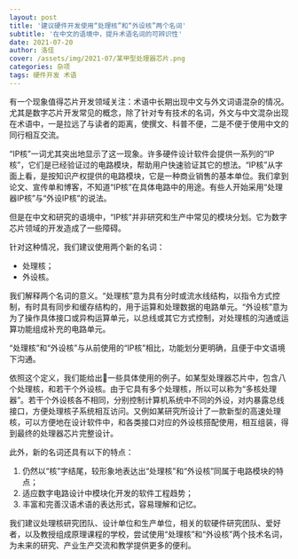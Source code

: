 ```yaml
---
layout: post
title: '建议硬件开发使用“处理核”和“外设核”两个名词'
subtitle: '在中文的语境中，提升术语名词的可辨识性'
date: 2021-07-20
author: 洛佳
cover: /assets/img/2021-07/某甲型处理器芯片.png
categories: 杂项
tags: 硬件开发 术语
---
```


有一个现象值得芯片开发领域关注：术语中长期出现中文与外文词语混杂的情况。尤其是数字芯片开发常见的概念，除了针对专有技术的名词，外文与中文混杂出现在术语中，一是拉远了与读者的距离，使撰文、科普不便，二是不便于使用中文的同行相互交流。

“IP核”一词尤其突出地显示了这一现象。许多硬件设计软件会提供一系列的“IP核”，它们是已经验证过的电路模块，帮助用户快速验证其它的想法。“IP核”从字面上看，是按知识产权提供的电路模块，它是一种商业销售的基本单位。我们拿到论文、宣传单和博客，不知道“IP核”在具体电路中的用途。有些人开始采用“处理器IP核”与“外设IP核”的说法。

但是在中文和研究的语境中，“IP核”并非研究和生产中常见的模块分划。它为数字芯片领域的开发造成了一些障碍。

针对这种情况，我们建议使用两个新的名词：

- 处理核；
- 外设核。

我们解释两个名词的意义。“处理核”意为具有分时或流水线结构，以指令方式控制，有时具有同步和缓存结构的，用于运算和处理数据的电路单元。“外设核”意为为了操作具体接口或异构运算单元，以总线或其它方式控制，对处理核的沟通或运算功能组成补充的电路单元。

“处理核”和“外设核”与从前使用的“IP核”相比，功能划分更明确，且便于中文语境下沟通。

依照这个定义，我们能给出一些具体使用的例子。如某型处理器芯片中，包含八个处理核，和若干个外设核。由于它具有多个处理核，所以可以称为“多核处理器”。若干个外设核各不相同，分别控制计算机系统中不同的外设，对内暴露总线接口，方便处理核子系统相互访问。又例如某研究所设计了一款新型的高速处理核，可以方便地在设计软件中，和各类接口对应的外设核搭配使用，相互组装，得到最终的处理器芯片完整设计。

此外，新的名词还具有以下的特点：

1. 仍然以“核”字结尾，较形象地表达出“处理核”和“外设核”同属于电路模块的特点；
2. 适应数字电路设计中模块化开发的软件工程趋势；
3. 丰富和完善汉语术语的表达形式，容易理解和记忆。

我们建议处理核研究团队、设计单位和生产单位，相关的软硬件研究团队、爱好者，以及教授组成原理课程的学校，尝试使用“处理核”和“外设核”两个技术名词，为未来的研究、产业生产交流和教学提供更多的便利。
